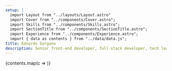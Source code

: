 ```yaml
---
setup: |
  import Layout from "../layouts/Layout.astro"
  import Cover from "../components/Cover.astro";
  import Skills from "../components/Skills.astro";
  import SectionTitle from "../components/SectionTitle.astro";
  import Experience from "../components/Experience.astro";
  import { data as contents } from "../data/data.js";
title: Edoardo Gargano
description: Senior front-end developer, full-stack developer, tech lead, JavaScript lover and Bologna JS Community Organizer with more than 10 years of experience in multinational companies
---
```


<Cover />
<SectionTitle title="Skills">
  <Skills />
</SectionTitle>
{contents.map(c => <SectionTitle title={c.title}>
  <Experience title={c.content.title} duration={c.content.duration} link={c.content.link} company={c.content.company} content={c.content.text} />
</SectionTitle>
)}
